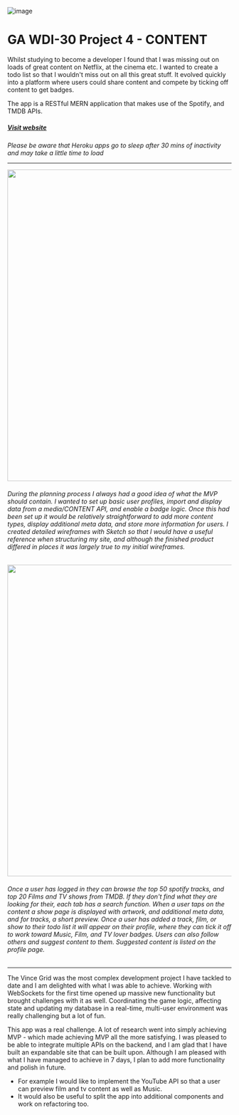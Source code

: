 ![image](https://ga-dash.s3.amazonaws.com/production/assets/logo-9f88ae6c9c3871690e33280fcf557f33.png)

# GA WDI-30 Project 4 - CONTENT

Whilst studying to become a developer I found that I was missing out on loads of great content on Netflix, at the cinema etc. I wanted to create a todo list so that I wouldn't miss out on all this great stuff. It evolved quickly into a platform where users could share content and compete by ticking off content to get badges.

The app is a RESTful MERN application that makes use of the Spotify, and TMDB APIs.

##### [Visit website](https://wdi-content.herokuapp.com/)

*Please be aware that Heroku apps go to sleep after 30 mins of inactivity and may take a little time to load*

---

<p align="center"><img src="https://imgur.com/J9SDcxI.jpg" width="700"></p>

###### During the planning process I always had a good idea of what the MVP should contain. I wanted to set up basic user profiles, import and display data from a media/CONTENT API, and enable a badge logic. Once this had been set up it would be relatively straightforward to add more content types, display additional meta data, and store more information for users. I created detailed wireframes with Sketch so that I would have a useful reference when structuring my site, and although the finished product differed in places it was largely true to my initial wireframes.

<p align="center"><img src="https://imgur.com/komgoSe.pngg" width="700"></p>

###### Once a user has logged in they can browse the top 50 spotify tracks, and top 20 Films and TV shows from TMDB. If they don't find what they are looking for their, each tab has a search function. When a user taps on the content a show page is displayed with artwork, and additional meta data, and for tracks, a short preview. Once a user has added a track, film, or show to their todo list it will appear on their profile, where they can tick it off to work toward Music, Film, and TV lover badges. Users can also follow others and suggest content to them. Suggested content is listed on the profile page.

---

The Vince Grid was the most complex development project I have tackled to date and I am delighted with what I was able to achieve. Working with WebSockets for the first time opened up massive new functionality but brought challenges with it as well. Coordinating the game logic, affecting state and updating my database in a real-time, multi-user environment was really challenging but a lot of fun.

This app was a real challenge. A lot of research went into simply achieving MVP - which made achieving MVP all the more satisfying. I was pleased to be able to integrate multiple APIs on the backend, and I am glad that I have built an expandable site that can be built upon. Although I am pleased with what I have managed to achieve in 7 days, I plan to add more functionality and polish in future.
- For example I would like to implement the YouTube API so that a user can preview film and tv content as well as Music.
- It would also be useful to split the app into additional components and work on refactoring too.
